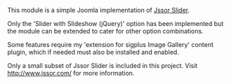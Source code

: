 This module is a simple Joomla implementation of <a href="https://github.com/jssor">Jssor Slider</a>.

Only the 'Slider with Slideshow (jQuery)' option has been implemented but the module can be extended to cater for other option combinations.

Some features require my 'extension for sigplus Image Gallery' content plugin, which if needed must also be installed and enabled.

Only a small subset of Jssor Slider is included in this project.
Visit <a href="http://www.jssor.com/">http://www.jssor.com/</a> for more information.
